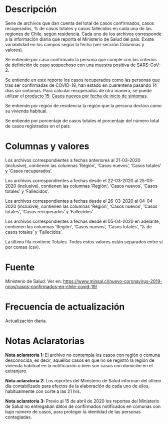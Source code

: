 # Descripción
Serie de archivos que dan cuenta del total de casos confirmados, casos recuperados, % de casos totales y casos fallecidos en cada una de las regiones de Chile, según residencia. Cada uno de los archivos corresponde a la información diaria que reporta el Ministerio de Salud del país. Existe variabilidad en los campos según la fecha (ver sección Columnas y valores).

Se entiende por caso confirmado la persona que cumple con los criterios de definición de caso sospechoso con una muestra positiva de SARS-CoV-2.

Se entiende en este reporte los casos recuperados como las personas que tras ser confirmadas de COVID-19, han estado en cuarentena pasando 14 días sin síntomas. Para calcular recuperados de otra manera, se puede utilizar el [producto 15: Casos nuevos por fecha de inicio de sintomas](https://github.com/MinCiencia/Datos-COVID19/tree/master/output/producto15). 

Se entiende por región de residencia la región que la persona declara como su vivienda habitual. 

Se entiende por porcentaje de casos totales el porcentaje del número total de casos registrados en el país. 

# Columnas y valores
Los archivos correspondientes a fechas anteriores al 21-03-2020 (inclusive), contienen las columnas ‘Región’, ‘Casos nuevos’, ‘Casos totales’ y ‘Casos recuperados’. 

Los archivos correspondientes a fechas desde el 22-03-2020 al 25-03-2020 (inclusive), contienen las columnas 'Región', ‘Casos nuevos’, ‘Casos totales’ y ‘Fallecidos’. 

Los archivos correspondientes a fechas desde el 26-03-2020 al 04-04-2020 (inclusive), contienen las columnas 'Región', ‘Casos nuevos’, ‘Casos totales’, ‘Casos recuperados’ y ‘Fallecidos’.

Los archivos correspondientes a fechas desde el 05-04-2020 en adelante, contienen las columnas 'Región', ‘Casos nuevos’, ‘Casos totales’, ‘% de casos totales’ y ‘Fallecidos’.

La última fila contiene Totales. Todos estos valores están separados entre sí por comas (csv).

# Fuente
Ministerio de Salud. Ver en:
https://www.minsal.cl/nuevo-coronavirus-2019-ncov/casos-confirmados-en-chile-covid-19/

# Frecuencia de actualización
Actualización diaria.

# Notas Aclaratorias

**Nota aclaratoria 1:** El archivo no contempla los casos con región o comuna desconocida, es decir, aquellos casos en que no se registró la región de vivienda habitual en la notificación o bien son casos con domicilio en el extranjero. 

**Nota aclaratoria 2:**  Los reportes del Ministerio de Salud informan del último día contabilizado para efectos de la elaboración de cada uno de ellos, habitualmente con corte a las 21 hrs. 

**Nota aclaratoria 3:** Previo al 15 de abril de 2020 los reportes del Ministerio de Salud no entregaban datos de confirmados notificados en comunas con bajo número de casos, para proteger la identidad de las personas contagiadas. 

